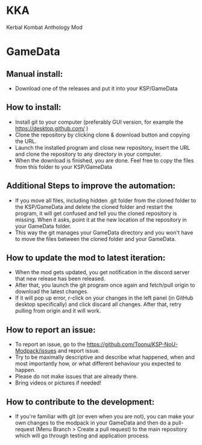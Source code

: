 # KKA
Kerbal Kombat Anthology Mod

# GameData

 ## Manual install:
 
 - Download one of the releases and put it into your KSP/GameData
 
 
 ## How to install:
 
- Install git to your computer (preferably GUI version, for example the https://desktop.github.com/ )
-  Clone the repository by clicking clone & download button and copying the URL.
- Launch the installed program and close new repository, insert the URL and clone the repository to any directory in your computer.
- When the download is finished, you are done. Feel free to copy the files from this folder to your KSP/GameData

 ## Additional Steps to improve the automation:
 
- If you move all files, including hidden .git folder from the cloned folder to the KSP/GameData and delete the cloned folder and restart the program, it will get confused and tell you the cloned repository is missing. When it asks, point it at the new location of the repository in your GameData folder.
- This way the git manages your GameData directory and you won't have to move the files between the cloned folder and your GameData.

 ## How to update the mod to latest iteration:
 
- When the mod gets updated, you get notification in the discord server that new release has been released.
- After that, you launch the git program once again and fetch/pull origin to download the latest changes.
- If it will pop up error, r-click on your changes in the left panel (in GitHub desktop specifically) and click discard all changes. After that, retry pulling from origin and it will work.
 
 ## How to report an issue:
 
- To report an issue, go to the https://github.com/Toonu/KSP-NoU-Modpack/issues and report issue.
- Try to be maximally descriptive and describe what happened, when and most importantly how, or what different behaviour you expected to happen.
- Please do not make issues that are already there.
- Bring videos or pictures if needed!

## How to contribute to the development:

- If you're familiar with git (or even when you are not), you can make your own changes to the modpack in your GameData and then do a pull-request (Menu Branch > Create a pull request) to the main repository which will go through testing and application process.
